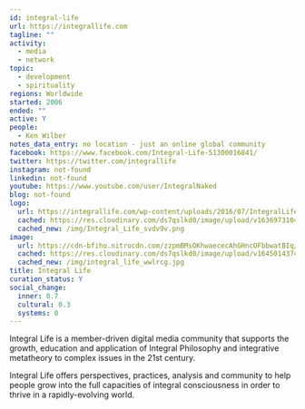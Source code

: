 ```yaml
---
id: integral-life
url: https://integrallife.com
tagline: ""
activity:
  - media
  - network
topic:
  - development
  - spirituality
regions: Worldwide
started: 2006
ended: ""
active: Y
people:
  - Ken Wilber
notes_data_entry: no location - just an online global community
facebook: https://www.facebook.com/Integral-Life-51300016841/
twitter: https://twitter.com/integrallife
instagram: not-found
linkedin: not-found
youtube: https://www.youtube.com/user/IntegralNaked
blog: not-found
logo:
  url: https://integrallife.com/wp-content/uploads/2016/07/IntegralLife_logo-500px-Trans-middle.png
  cached: https://res.cloudinary.com/ds7qslkd0/image/upload/v1636973104/Ecosystem%20Mapping/Integral_Life_svdv9v.png
  cached_new: /img/Integral_Life_svdv9v.png
image:
  url: https://cdn-bfiho.nitrocdn.com/zzpmBMsOKhwaececAhGHncOFbbwatBIq/assets/static/optimized/rev-a33133f/wp-content/uploads/2022/02/Ancestry-Practice-notitle-2-1024x576.jpg
  cached: https://res.cloudinary.com/ds7qslkd0/image/upload/v1645014374/Ecosystem%20Mapping/integral_life_wwlrcg.jpg
  cached_new: /img/integral_life_wwlrcg.jpg
title: Integral Life
curation_status: Y
social_change:
  inner: 0.7
  cultural: 0.3
  systems: 0
---
```


Integral Life is a member-driven digital media community that supports the growth, education and application of Integral Philosophy and integrative metatheory to complex issues in the 21st century. 

Integral Life offers perspectives, practices, analysis and community to help people grow into the full  capacities of integral consciousness in order to thrive in a rapidly-evolving world.
